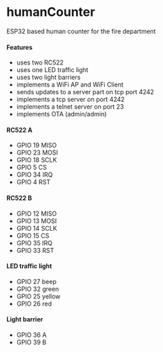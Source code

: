 # humanCounter
ESP32 based human counter for the fire department
#### Features
* uses two RC522
* uses one LED traffic light
* uses two light barriers
* implements a WiFi AP and WiFi Client
* sends updates to a server part on tcp port 4242
* implements a tcp server on port 4242
* implements a telnet server on port 23
* implements OTA (admin/admin)
#### RC522 A
* GPIO 19 MISO
* GPIO 23 MOSI
* GPIO 18 SCLK
* GPIO 5 CS
* GPIO 34 IRQ
* GPIO 4 RST
#### RC522 B
* GPIO 12 MISO
* GPIO 13 MOSI
* GPIO 14 SCLK
* GPIO 15 CS
* GPIO 35 IRQ
* GPIO 33 RST
#### LED traffic light
* GPIO 27 beep
* GPIO 32 green
* GPIO 25 yellow
* GPIO 26 red
#### Light barrier
* GPIO 36 A
* GPIO 39 B